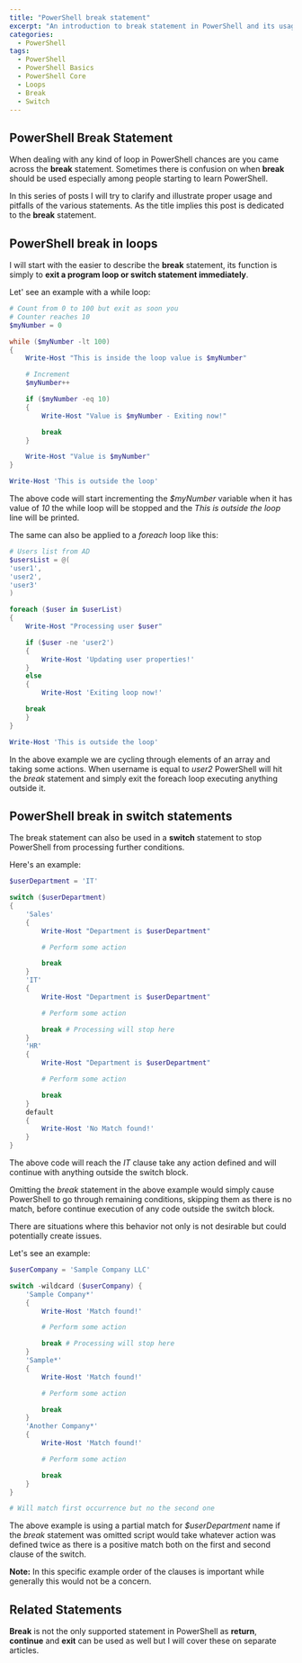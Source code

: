 ```yaml
---
title: "PowerShell break statement"
excerpt: "An introduction to break statement in PowerShell and its usage"
categories:
  - PowerShell
tags:
  - PowerShell
  - PowerShell Basics
  - PowerShell Core
  - Loops
  - Break
  - Switch
---
```


## PowerShell Break Statement

When dealing with any kind of loop in PowerShell chances are you came across the **break** statement. Sometimes there is confusion on when **break** should be used especially among people starting to learn PowerShell.

In this series of posts I will try to clarify and illustrate proper usage and pitfalls of the various statements. As the title implies this post is dedicated to the **break** statement.

## PowerShell break in loops

I will start with the easier to describe the **break** statement, its function is simply to **exit a program loop or switch statement immediately**.

Let' see an example with a while loop:

```powershell
# Count from 0 to 100 but exit as soon you
# Counter reaches 10
$myNumber = 0

while ($myNumber -lt 100)
{
    Write-Host "This is inside the loop value is $myNumber"

    # Increment
    $myNumber++

    if ($myNumber -eq 10)
    {
        Write-Host "Value is $myNumber - Exiting now!"

        break
    }

    Write-Host "Value is $myNumber"
}

Write-Host 'This is outside the loop'
```

The above code will start incrementing the *$myNumber* variable when it has  value of *10* the while loop will be stopped and the *This is outside the loop* line will be printed.

The same can also be applied to a *foreach* loop like this:

```powershell
# Users list from AD
$usersList = @(
'user1',
'user2',
'user3'
)

foreach ($user in $userList)
{
    Write-Host "Processing user $user"

    if ($user -ne 'user2')
    {
        Write-Host 'Updating user properties!'
    }
    else
    {
        Write-Host 'Exiting loop now!'

    break
    }
}

Write-Host 'This is outside the loop'
```

In the above example we are cycling through elements of an array and taking some actions. When username is equal to *user2* PowerShell will hit the *break* statement and simply exit the foreach loop executing anything outside it.

## PowerShell break in switch statements

The break statement can also be used in a **switch** statement to stop PowerShell from processing further conditions.

Here's an example:

```powershell
$userDepartment = 'IT'

switch ($userDepartment)
{
    'Sales'
    {
        Write-Host "Department is $userDepartment"

        # Perform some action

        break
    }
    'IT'
    {
        Write-Host "Department is $userDepartment"

        # Perform some action

        break # Processing will stop here
    }
    'HR'
    {
        Write-Host "Department is $userDepartment"

        # Perform some action

        break
    }
    default
    {
        Write-Host 'No Match found!'
    }
}
```

The above code will reach the *IT* clause take any action defined and will continue with anything outside the switch block.

Omitting the *break* statement in the above example would simply cause PowerShell to go through remaining conditions, skipping them as there is no match, before continue execution of any code outside the switch block.

There are situations where this behavior not only is not desirable but could potentially create issues.

Let's see an example:

```powershell
$userCompany = 'Sample Company LLC'

switch -wildcard ($userCompany) {
    'Sample Company*' 
    {
        Write-Host 'Match found!'

        # Perform some action

        break # Processing will stop here
    }
    'Sample*'
    {
        Write-Host 'Match found!'

        # Perform some action

        break
    }
    'Another Company*'
    {
        Write-Host 'Match found!'

        # Perform some action

        break
    }
}

# Will match first occurrence but no the second one
```

The above example is using a partial match for *$userDepartment* name if the *break* statement was omitted script would take whatever action was defined twice as there is a positive match both on the first and second clause of the switch.

**Note:** In this specific example order of the clauses is important while generally this would not be a concern.

## Related Statements

**Break** is not the only supported statement in PowerShell as **return**, **continue** and **exit** can be used as well but I will cover these on separate articles.
